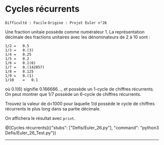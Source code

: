 # Cycles récurrents
`Difficulté : Facile`
`Origine : Projet Euler n°26`

Une fraction unitaie possède comme numérateur 1. La représentation décimale des fractions unitaires avec les dénominateurs de 2 à 10 sont :

    1/2	= 	0.5
    1/3	= 	0.(3)
    1/4	= 	0.25
    1/5	= 	0.2
    1/6	= 	0.1(6)
    1/7	= 	0.(142857)
    1/8	= 	0.125
    1/9	= 	0.(1)
    1/10	= 	0.1 

où 0.1(6) signifie 0.166666..., et possède un 1-cycle de chiffres récurrents. On peut montrer que 1/7 possède un 6-cycle de chiffres récurrents.

Trouvez la valeur de d<1000 pour laquelle 1/d possède le cycle de chiffres récurrents le plus long dans sa partie décimale.

On affichera le résultat avec `print`.

@[Cycles récurrents]({"stubs": ["Defis/Euler_26.py"], "command": "python3 Defis/Euler_26_Test.py"})

---
